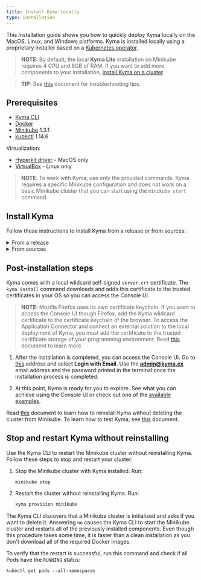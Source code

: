 ```yaml
---
title: Install Kyma locally
type: Installation
---
```


This Installation guide shows you how to quickly deploy Kyma locally on the MacOS, Linux, and Windows platforms. Kyma is installed locally using a proprietary installer based on a [Kubernetes operator](https://coreos.com/operators/).

>**NOTE:** By default, the local **Kyma Lite** installation on Minikube requires 4 CPU and 8GB of RAM. If you want to add more components to your installation, [install Kyma on a cluster](/root/kyma/#installation-install-kyma-on-a-cluster).

>**TIP:** See [this](#troubleshooting-overview) document for troubleshooting tips.

## Prerequisites

- [Kyma CLI](https://github.com/kyma-project/cli)
- [Docker](https://www.docker.com/get-started)
- [Minikube](https://github.com/kubernetes/minikube) 1.3.1
- [kubectl](https://kubernetes.io/docs/tasks/tools/install-kubectl/) 1.14.6

Virtualization:

- [Hyperkit driver](https://minikube.sigs.k8s.io/docs/reference/drivers/hyperkit/) - MacOS only
- [VirtualBox](https://www.virtualbox.org/) - Linux only

> **NOTE**: To work with Kyma, use only the provided commands. Kyma requires a specific Minikube configuration and does not work on a basic Minikube cluster that you can start using the `minikube start` command.

## Install Kyma

Follow these instructions to install Kyma from a release or from sources:

<div tabs name="install-kyma" group="install-kyma-locally">
  <details>
  <summary label="from-a-release">
  From a release
  </summary>

  1. Provision a Kubernetes cluster on Minikube. Run:

     ```bash
     kyma provision minikube
     ```
     >**NOTE:** The `provision` command uses the default Minikube VM driver installed for your operating system. For a list of supported VM drivers see [this document](https://kubernetes.io/docs/setup/minikube/#quickstart).

  2. Install the latest Kyma release on Minikube:
     ```bash
     kyma install
     ```
     >**NOTE:** If you want to install a specific release version, go to the [GitHub releases page](https://github.com/kyma-project/kyma/releases) to find out more about available releases. Use the release version as a parameter when calling `kyma install --source {KYMA_RELEASE}`.

  </details>
  <details>
  <summary label="from-sources">
  From sources
  </summary>

  1. Open a terminal window and navigate to a space in which you want to store local Kyma sources.

  2. Clone the `Kyma` repository using HTTPS. Run:

     ```bash
     git clone https://github.com/kyma-project/kyma.git
     ```
  3. Provision a Kubernetes cluster on Minikube. Run:
     ```bash
     kyma provision minikube
     ```
     >**NOTE:** The `provision` command uses default Minikube VM driver installed for your OS. For a list of supported VM drivers see [this document](http://github.com/kyma-project/cli).

  4. Install Kyma from sources. Run:

     ```bash
     kyma install --source local
     ```
     >**NOTE:** By default, the installation uses sources located under your [GOPATH](https://github.com/golang/go/wiki/GOPATH). If you want to use a specific source folder, use it as a parameter when calling `kyma install --source local --src-path {YOUR_KYMA_SOURCE_PATH}`. 

   </details>
</div>

## Post-installation steps

Kyma comes with a local wildcard self-signed `server.crt` certificate. The `kyma install` command downloads and adds this certificate to the trusted certificates in your OS so you can access the Console UI.

>**NOTE:** Mozilla Firefox uses its own certificate keychain. If you want to access the Console UI though Firefox, add the Kyma wildcard certificate to the certificate keychain of the browser. To access the Application Connector and connect an external solution to the local deployment of Kyma, you must add the certificate to the trusted certificate storage of your programming environment. Read [this](/components/application-connector#details-access-the-application-connector-on-a-local-kyma-deployment) document to learn more.

1. After the installation is completed, you can access the Console UI. Go to [this](https://console.kyma.local) address and select **Login with Email**. Use the **admin@kyma.cx** email address and the password printed in the terminal once the installation process is completed.

2. At this point, Kyma is ready for you to explore. See what you can achieve using the Console UI or check out one of the [available examples](https://github.com/kyma-project/examples).

Read [this](#installation-reinstall-kyma) document to learn how to reinstall Kyma without deleting the cluster from Minikube.
To learn how to test Kyma, see [this](#details-testing-kyma) document.

## Stop and restart Kyma without reinstalling

Use the Kyma CLI to restart the Minikube cluster without reinstalling Kyma. Follow these steps to stop and restart your cluster:

1. Stop the Minikube cluster with Kyma installed. Run:
   ```
   minikube stop
   ```
2. Restart the cluster without reinstalling Kyma. Run:
   ```bash
   kyma provision minikube
   ```

The Kyma CLI discovers that a Minikube cluster is initialized and asks if you want to delete it. Answering `no` causes the Kyma CLI to start the Minikube cluster and restarts all of the previously installed components. Even though this procedure takes some time, it is faster than a clean installation as you don't download all of the required Docker images.

To verify that the restart is successful, run this command and check if all Pods have the `RUNNING` status:

```
kubectl get pods --all-namespaces
```
